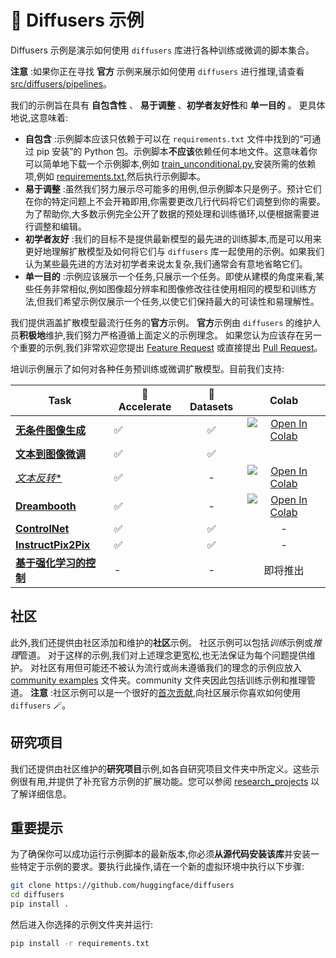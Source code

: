 <!---
Copyright 2023 The HuggingFace Team. All rights reserved.
Licensed under the Apache License, Version 2.0 (the "License");
you may not use this file except in compliance with the License.
You may obtain a copy of the License at

    http://www.apache.org/licenses/LICENSE-2.0

Unless required by applicable law or agreed to in writing, software
distributed under the License is distributed on an "AS IS" BASIS,
WITHOUT WARRANTIES OR CONDITIONS OF ANY KIND, either express or implied.
See the License for the specific language governing permissions and
limitations under the License.
-->

# 🧨 Diffusers 示例

Diffusers 示例是演示如何使用 `diffusers` 库进行各种训练或微调的脚本集合。

**注意** :如果你正在寻找 **官方** 示例来展示如何使用 `diffusers` 进行推理,请查看 [src/diffusers/pipelines](https://github.com/huggingface/diffusers/tree/main/src/diffusers/pipelines)。

我们的示例旨在具有 **自包含性** 、 **易于调整** 、**初学者友好性**和 **单一目的** 。
更具体地说,这意味着:

* **自包含** :示例脚本应该只依赖于可以在 `requirements.txt` 文件中找到的“可通过 pip 安装”的 Python 包。示例脚本**不应该**依赖任何本地文件。这意味着你可以简单地下载一个示例脚本,例如 [train_unconditional.py](https://github.com/huggingface/diffusers/blob/main/examples/unconditional_image_generation/train_unconditional.py),安装所需的依赖项,例如 [requirements.txt](https://github.com/huggingface/diffusers/blob/main/examples/unconditional_image_generation/requirements.txt),然后执行示例脚本。
* **易于调整** :虽然我们努力展示尽可能多的用例,但示例脚本只是例子。预计它们在你的特定问题上不会开箱即用,你需要更改几行代码将它们调整到你的需要。为了帮助你,大多数示例完全公开了数据的预处理和训练循环,以便根据需要进行调整和编辑。
* **初学者友好** :我们的目标不是提供最新模型的最先进的训练脚本,而是可以用来更好地理解扩散模型及如何将它们与 `diffusers` 库一起使用的示例。如果我们认为某些最先进的方法对初学者来说太复杂,我们通常会有意地省略它们。
* **单一目的** :示例应该展示一个任务,只展示一个任务。即使从建模的角度来看,某些任务非常相似,例如图像超分辨率和图像修改往往使用相同的模型和训练方法,但我们希望示例仅展示一个任务,以使它们保持最大的可读性和易理解性。

我们提供涵盖扩散模型最流行任务的**官方**示例。
**官方**示例由 `diffusers` 的维护人员**积极地**维护,我们努力严格遵循上面定义的示例理念。
如果您认为应该存在另一个重要的示例,我们非常欢迎您提出 [Feature Request](https://github.com/huggingface/diffusers/issues/new?assignees=&labels=&template=feature_request.md&title=) 或直接提出 [Pull Request](https://github.com/huggingface/diffusers/compare)。

培训示例展示了如何对各种任务预训练或微调扩散模型。目前我们支持:

| Task | 🤗 Accelerate | 🤗 Datasets | Colab
|---|---|:---:|:---:|
| [**无条件图像生成**](./unconditional_image_generation) | ✅ | ✅ | [![Open In Colab](https://colab.research.google.com/assets/colab-badge.svg)](https://colab.research.google.com/github/huggingface/notebooks/blob/main/diffusers/training_example.ipynb)
| [**文本到图像微调**](./text_to_image) | ✅ | ✅ | 
| [*文本反转**](./textual_inversion) | ✅ | - | [![Open In Colab](https://colab.research.google.com/assets/colab-badge.svg)](https://colab.research.google.com/github/huggingface/notebooks/blob/main/diffusers/sd_textual_inversion_training.ipynb)
| [**Dreambooth**](./dreambooth) | ✅ | - | [![Open In Colab](https://colab.research.google.com/assets/colab-badge.svg)](https://colab.research.google.com/github/huggingface/notebooks/blob/main/diffusers/sd_dreambooth_training.ipynb)
| [**ControlNet**](./controlnet) | ✅ | ✅ | -
| [**InstructPix2Pix**](./instruct_pix2pix) | ✅ | ✅ | -
| [**基于强化学习的控制**](https://github.com/huggingface/diffusers/blob/main/examples/reinforcement_learning/run_diffusers_locomotion.py)                    | - | - | 即将推出                                                                                                                                                                                 |

## 社区

此外,我们还提供由社区添加和维护的**社区**示例。
社区示例可以包括*训练*示例或*推理*管道。
对于这样的示例,我们对上述理念更宽松,也无法保证为每个问题提供维护。
对社区有用但可能还不被认为流行或尚未遵循我们的理念的示例应放入 [community examples](https://github.com/huggingface/diffusers/tree/main/examples/community) 文件夹。community 文件夹因此包括训练示例和推理管道。
**注意** :社区示例可以是一个很好的[首次贡献](https://github.com/huggingface/diffusers/issues?q=is%3Aopen+is%3Aissue+label%3A%22good+first+issue%22),向社区展示你喜欢如何使用 `diffusers` 🪄。

## 研究项目

我们还提供由社区维护的**研究项目**示例,如各自研究项目文件夹中所定义。这些示例很有用,并提供了补充官方示例的扩展功能。您可以参阅 [research_projects](https://github.com/huggingface/diffusers/tree/main/examples/research_projects) 以了解详细信息。

## 重要提示

为了确保你可以成功运行示例脚本的最新版本,你必须**从源代码安装该库**并安装一些特定于示例的要求。要执行此操作,请在一个新的虚拟环境中执行以下步骤:

```bash
git clone https://github.com/huggingface/diffusers
cd diffusers
pip install .
```
然后进入你选择的示例文件夹并运行:

```bash
pip install -r requirements.txt
```
